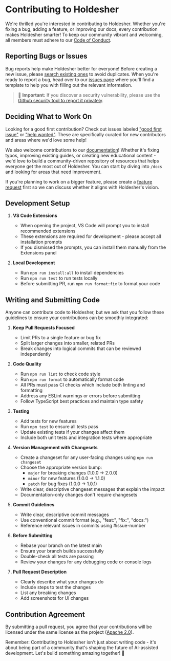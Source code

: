 # Contributing to Holdesher

We're thrilled you're interested in contributing to Holdesher. Whether you're fixing a bug, adding a feature, or improving our docs, every contribution makes Holdesher smarter! To keep our community vibrant and welcoming, all members must adhere to our [Code of Conduct](CODE_OF_CONDUCT.md).

## Reporting Bugs or Issues

Bug reports help make Holdesher better for everyone! Before creating a new issue, please [search existing ones](https://github.com/Holdesher/.github/issues) to avoid duplicates. When you're ready to report a bug, head over to our [issues page](https://github.com/Holdesher/.github/issues/new/choose) where you'll find a template to help you with filling out the relevant information.

<blockquote class='warning-note'>
     🔐 <b>Important:</b> If you discover a security vulnerability, please use the <a href="https://github.com/Holdesher/Holdesher/security/advisories/new">Github security tool to report it privately</a>.
</blockquote>

## Deciding What to Work On

Looking for a good first contribution? Check out issues labeled ["good first issue"](https://github.com/Holdesher/.github/labels/good%20first%20issue) or ["help wanted"](https://github.com/Holdesher/.github/labels/help%20wanted). These are specifically curated for new contributors and areas where we'd love some help!

We also welcome contributions to our [documentation](https://github.com/Holdesher/.github/tree/main/docs)! Whether it's fixing typos, improving existing guides, or creating new educational content - we'd love to build a community-driven repository of resources that helps everyone get the most out of Holdesher. You can start by diving into `/docs` and looking for areas that need improvement.

If you're planning to work on a bigger feature, please create a [feature request](https://github.com/Holdesher/.github/discussions/categories/feature-requests?discussions_q=is%3Aopen+category%3A%22Feature+Requests%22+sort%3Atop) first so we can discuss whether it aligns with Holdesher's vision.

## Development Setup

1. **VS Code Extensions**

   - When opening the project, VS Code will prompt you to install recommended extensions
   - These extensions are required for development - please accept all installation prompts
   - If you dismissed the prompts, you can install them manually from the Extensions panel

2. **Local Development**
   - Run `npm run install:all` to install dependencies
   - Run `npm run test` to run tests locally
   - Before submitting PR, run `npm run format:fix` to format your code

## Writing and Submitting Code

Anyone can contribute code to Holdesher, but we ask that you follow these guidelines to ensure your contributions can be smoothly integrated:

1. **Keep Pull Requests Focused**

   - Limit PRs to a single feature or bug fix
   - Split larger changes into smaller, related PRs
   - Break changes into logical commits that can be reviewed independently

2. **Code Quality**

   - Run `npm run lint` to check code style
   - Run `npm run format` to automatically format code
   - All PRs must pass CI checks which include both linting and formatting
   - Address any ESLint warnings or errors before submitting
   - Follow TypeScript best practices and maintain type safety

3. **Testing**

   - Add tests for new features
   - Run `npm test` to ensure all tests pass
   - Update existing tests if your changes affect them
   - Include both unit tests and integration tests where appropriate

4. **Version Management with Changesets**

   - Create a changeset for any user-facing changes using `npm run changeset`
   - Choose the appropriate version bump:
     - `major` for breaking changes (1.0.0 → 2.0.0)
     - `minor` for new features (1.0.0 → 1.1.0)
     - `patch` for bug fixes (1.0.0 → 1.0.1)
   - Write clear, descriptive changeset messages that explain the impact
   - Documentation-only changes don't require changesets

5. **Commit Guidelines**

   - Write clear, descriptive commit messages
   - Use conventional commit format (e.g., "feat:", "fix:", "docs:")
   - Reference relevant issues in commits using #issue-number

6. **Before Submitting**

   - Rebase your branch on the latest main
   - Ensure your branch builds successfully
   - Double-check all tests are passing
   - Review your changes for any debugging code or console logs

7. **Pull Request Description**
   - Clearly describe what your changes do
   - Include steps to test the changes
   - List any breaking changes
   - Add screenshots for UI changes

## Contribution Agreement

By submitting a pull request, you agree that your contributions will be licensed under the same license as the project ([Apache 2.0](LICENSE)).

Remember: Contributing to Holdesher isn't just about writing code - it's about being part of a community that's shaping the future of AI-assisted development. Let's build something amazing together! 🚀
